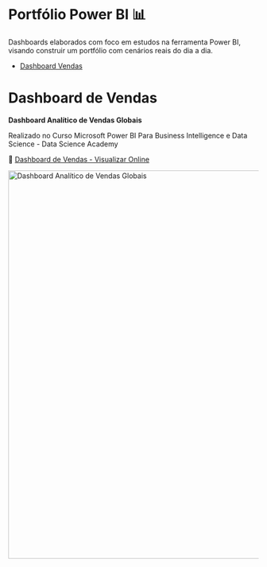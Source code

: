 # Portfólio Power BI 📊

Dashboards elaborados com foco em estudos na ferramenta Power BI, visando construir um portfólio com cenários reais do dia a dia.

- [Dashboard Vendas](./Dashboard%20Vendas)

# Dashboard de Vendas

**Dashboard Analítico de Vendas Globais** 

Realizado no Curso Microsoft Power BI Para Business Intelligence e Data Science - Data Science Academy

📂 [Dashboard de Vendas - Visualizar Online](https://app.powerbi.com/view?r=eyJrIjoiMDViMjhjYTQtMDcyZi00ZWM1LWI3OGEtNDY3OWVkMGI1ODdlIiwidCI6ImNlYWQ1NmU3LWU5MWEtNDFkMC1iMGU3LTE4N2JiMzgwNjFiZiIsImMiOjR9)

<div>
  <img width="1512" height="781" alt="Dashboard Analítico de Vendas Globais" src="https://github.com/user-attachments/assets/921baa53-6c05-47a1-9041-8ea7069ba984" />
</div>
